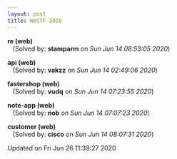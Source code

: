 ```yaml
---
layout: post
title: WeCTF 2020
---
```


<!--break-->

**re (web)**  
&nbsp;&nbsp;&nbsp;(Solved by: **stamparm** on _Sun Jun 14 08:53:05 2020_)  
  
**api (web)**  
&nbsp;&nbsp;&nbsp;(Solved by: **vakzz** on _Sun Jun 14 02:49:06 2020_)  
  
**fastershop (web)**  
&nbsp;&nbsp;&nbsp;(Solved by: **vudq** on _Sun Jun 14 07:23:55 2020_)  
  
**note-app (web)**  
&nbsp;&nbsp;&nbsp;(Solved by: **nob** on _Sun Jun 14 07:07:23 2020_)  
  
**customer (web)**  
&nbsp;&nbsp;&nbsp;(Solved by: **cisco** on _Sun Jun 14 08:07:31 2020_)  
  


Updated on Fri Jun 26 11:39:27 2020

